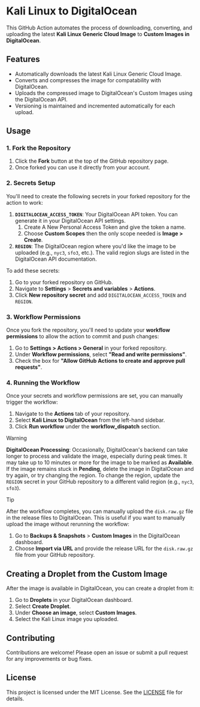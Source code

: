 # Kali Linux to DigitalOcean

This GitHub Action automates the process of downloading, converting, and uploading the latest **Kali Linux Generic Cloud Image** to **Custom Images in DigitalOcean**.

## Features

- Automatically downloads the latest Kali Linux Generic Cloud Image.
- Converts and compresses the image for compatability with DigitalOcean.
- Uploads the compressed image to DigitalOcean's Custom Images using the DigitalOcean API.
- Versioning is maintained and incremented automatically for each upload.

## Usage

### 1. Fork the Repository

1. Click the **Fork** button at the top of the GitHub repository page.
2. Once forked you can use it directly from your account.

### 2. Secrets Setup

You'll need to create the following secrets in your forked repository for the action to work:

1. **`DIGITALOCEAN_ACCESS_TOKEN`**: Your DigitalOcean API token. You can generate it in your DigitalOcean API settings.
    1. Create A New Personal Access Token and give the token a name.
    2. Choose **Custom Scopes** then the only scope needed is **Image > Create**.
2. **`REGION`**: The DigitalOcean region where you'd like the image to be uploaded (e.g., `nyc3`, `sfo3`, etc.). The valid region slugs are listed in the DigitalOcean API documentation.

To add these secrets:

1. Go to your forked repository on GitHub.
2. Navigate to **Settings** > **Secrets and variables** > **Actions**.
3. Click **New repository secret** and add `DIGITALOCEAN_ACCESS_TOKEN` and `REGION`.

### 3. Workflow Permissions

Once you fork the repository, you'll need to update your **workflow permissions** to allow the action to commit and push changes:

1. Go to **Settings > Actions > General** in your forked repository.
2. Under **Workflow permissions**, select **"Read and write permissions"**.
3. Check the box for **"Allow GitHub Actions to create and approve pull requests"**.

### 4. Running the Workflow

Once your secrets and workflow permissions are set, you can manually trigger the workflow:

1. Navigate to the **Actions** tab of your repository.
2. Select **Kali Linux to DigitalOcean** from the left-hand sidebar.
3. Click **Run workflow** under the **workflow_dispatch** section.

> [!WARNING]  
> **DigitalOcean Processing**: Occasionally, DigitalOcean's backend can take longer to process and validate the image, especially during peak times. It may take up to 10 minutes or more for the image to be marked as **Available**. If the image remains stuck in **Pending**, delete the image in DigitalOcean and try again, or try changing the region. To change the region, update the `REGION` secret in your GitHub repository to a different valid region (e.g., `nyc3`, `sfo3`).

> [!TIP]
> After the workflow completes, you can manually upload the `disk.raw.gz` file in the release files to DigitalOcean. This is useful if you want to manually upload the image without rerunning the workflow:
>
> 1. Go to **Backups & Snapshots** > **Custom Images** in the DigitalOcean dashboard.
> 2. Choose **Import via URL** and provide the release URL for the `disk.raw.gz` file from your GitHub repository.

## Creating a Droplet from the Custom Image

After the image is available in DigitalOcean, you can create a droplet from it:

1. Go to **Droplets** in your DigitalOcean dashboard.
2. Select **Create Droplet**.
3. Under **Choose an image**, select **Custom Images**.
4. Select the Kali Linux image you uploaded.

## Contributing

Contributions are welcome! Please open an issue or submit a pull request for any improvements or bug fixes.

## License

This project is licensed under the MIT License. See the [LICENSE](./LICENSE) file for details.
